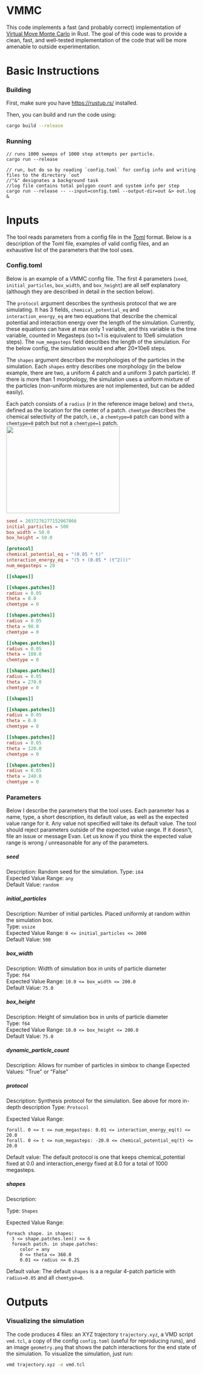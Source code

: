 # VMMC
This code implements a fast (and probably correct) implementation of [Virtual Move Monte Carlo](https://pubs.aip.org/aip/jcp/article/127/15/154101/915022) in Rust.
The goal of this code was to provide a clean, fast, and well-tested implementation of the code that will be more amenable to outside experimentation.

# Basic Instructions

### Building

First, make sure you have https://rustup.rs/ installed.

Then, you can build and run the code using:
```bash
cargo build --release
```

### Running
```
// runs 1000 sweeps of 1000 step attempts per particle.
cargo run --release

// run, but do so by reading `config.toml` for config info and writing files to the directory `out`
//"&" designates a background task
//log file contains total polygon count and system info per step
cargo run --release -- --input=config.toml --output-dir=out &> out.log &
```

# Inputs
The tool reads parameters from a config file in the [Toml](https://toml.io/en/) format.
Below is a description of the Toml file, examples of valid config files, and an exhaustive list of the parameters that the tool uses.

### Config.toml

Below is an example of a VMMC config file.
The first 4 parameters (`seed`, `initial_particles`, `box_width`, and `box_height`) are all self explanatory (although they are described in detail in the section below).

The `protocol` argument describes the synthesis protocol that we are simulating. 
It has 3 fields, `chemical_potential_eq` and `interaction_energy_eq` are two equations that describe the chemical potential and interaction energy over the length of the simulation.
Currently, these equations can have at max only 1 variable, and this variable is the time variable, counted in Megasteps (so t=1 is equivalent to 10e6 simulation steps).
The `num_megasteps` field describes the length of the simulation. For the below config, the simulation would end after 20\*10e6 steps.

The `shapes` argument describes the morphologies of the particles in the simulation. Each `shapes` entry describes one morphology (in the below example, there are two, a uniform 4 patch and a uniform 3 patch particle). If there is more than 1 morphology, the simulation uses a uniform mixture of the particles (non-uniform mixtures are not implemented, but can be added easily).

Each patch consists of a `radius` (r in the reference image below) and `theta`, defined as the location for the center of a patch. `chemtype` describes the chemical selectivity of the patch, i.e., a `chemtype=0` patch can bond with a `chemtype=0` patch but not a `chemtype=1` patch.
<img src="https://github.com/schism-pl/vmmc/assets/82984409/c0228ed3-825c-4856-bdb1-c099f960f126" width="300" height="230"/>

```TOML
seed = 2037276277152067866
initial_particles = 500
box_width = 50.0
box_height = 50.0

[protocol]
chemical_potential_eq = "(0.05 * t)"
interaction_energy_eq = "(5 + (0.05 * (t^2)))"
num_megasteps = 20

[[shapes]]

[[shapes.patches]]
radius = 0.05
theta = 0.0
chemtype = 0

[[shapes.patches]]
radius = 0.05
theta = 90.0
chemtype = 0

[[shapes.patches]]
radius = 0.05
theta = 180.0
chemtype = 0

[[shapes.patches]]
radius = 0.05
theta = 270.0
chemtype = 0

[[shapes]]

[[shapes.patches]]
radius = 0.05
theta = 0.0
chemtype = 0

[[shapes.patches]]
radius = 0.05
theta = 120.0
chemtype = 0

[[shapes.patches]]
radius = 0.05
theta = 240.0
chemtype = 0

```



### Parameters
Below I describe the parameters that the tool uses. 
Each parameter has a name, type, a short description, its default value, as well as the expected value range for it.
Any value not specified will take its default value.
The tool should reject parameters outside of the expected value range. If it doesn't, file an issue or message Evan. Let us know if you think the expected value range is wrong / unreasonable for any of the parameters.

##### seed
Description: Random seed for the simulation. 
Type: `i64`  
Expected Value Range: `any`  
Default Value: `random`  

##### initial_particles
Description: Number of initial particles. Placed uniformly at random within the simulation box.  
Type: `usize`  
Expected Value Range: `0 <= initial_particles <= 2000`  
Default Value: `500`  

##### box_width
Description: Width of simulation box in units of particle diameter  
Type: `f64`  
Expected Value Range: `10.0 <= box_width <= 200.0`  
Default Value: `75.0`  

##### box_height
Description: Height of simulation box in units of particle diameter  
Type: `f64`  
Expected Value Range: `10.0 <= box_height <= 200.0`  
Default Value: `75.0`  

##### dynamic_particle_count
Description: Allows for number of particles in simbox to change
Expected Values: "True" or "False"


##### protocol
Description: Synthesis protocol for the simulation. See above for more in-depth description
Type: `Protocol` 

Expected Value Range:  
```
forall. 0 <= t <= num_megasteps: 0.01 <= interaction_energy_eq(t) <= 20.0
forall. 0 <= t <= num_megasteps: -20.0 <= chemical_potential_eq(t) <= 20.0
```

Default value: The default protocol is one that keeps chemical_potential fixed at 0.0 and interaction_energy fixed at 8.0 for a total of 1000 megasteps. 


##### shapes
Description:

Type: `Shapes`

Expected Value Range:
```
foreach shape. in shapes:
  3 <= shape.patches.len() <= 6
  foreach patch. in shape.patches:
     color = any
     0 <= theta <= 360.0 
     0.01 <= radius <= 0.25 
```

Default value: The default `shapes` is a a regular 4-patch particle with `radius=0.05` and all `chemtype=0`.




# Outputs


### Visualizing the simulation
The code produces 4 files: an XYZ trajectory `trajectory.xyz`, a VMD script `vmd.tcl`, a copy of the config `config.toml` (useful for reproducing runs), and an image `geometry.png` that shows the patch interactions for the end state of the simulation.
To visualize the simulation, just run:
```Bash
vmd trajectory.xyz -e vmd.tcl
```


